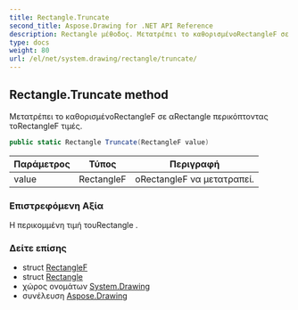 ```yaml
---
title: Rectangle.Truncate
second_title: Aspose.Drawing for .NET API Reference
description: Rectangle μέθοδος. Μετατρέπει το καθορισμένοRectangleF σε αRectangle περικόπτοντας τοRectangleF τιμές.
type: docs
weight: 80
url: /el/net/system.drawing/rectangle/truncate/
---
```

## Rectangle.Truncate method

Μετατρέπει το καθορισμένοRectangleF σε αRectangle περικόπτοντας τοRectangleF τιμές.

```csharp
public static Rectangle Truncate(RectangleF value)
```

| Παράμετρος | Τύπος | Περιγραφή |
| --- | --- | --- |
| value | RectangleF | οRectangleF να μετατραπεί. |

### Επιστρεφόμενη Αξία

Η περικομμένη τιμή τουRectangle .

### Δείτε επίσης

* struct [RectangleF](../../rectanglef/)
* struct [Rectangle](../)
* χώρος ονομάτων [System.Drawing](../../rectangle/)
* συνέλευση [Aspose.Drawing](../../../)


